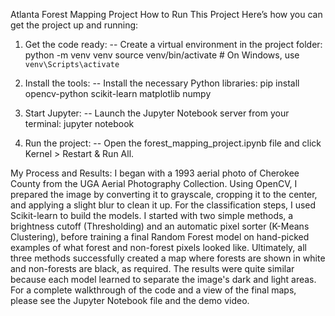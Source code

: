 Atlanta Forest Mapping Project
How to Run This Project
Here’s how you can get the project up and running:
1. Get the code ready:
    -- Create a virtual environment in the project folder:
           python -m venv venv
           source venv/bin/activate  # On Windows, use `venv\Scripts\activate`

2. Install the tools:
    -- Install the necessary Python libraries:
           pip install opencv-python scikit-learn matplotlib numpy

3. Start Jupyter:
    -- Launch the Jupyter Notebook server from your terminal:
            jupyter notebook
4. Run the project:
    -- Open the forest_mapping_project.ipynb file and click Kernel > Restart & Run All.

My Process and Results:
    I began with a 1993 aerial photo of Cherokee County from the UGA Aerial Photography Collection. Using OpenCV, I prepared the image by converting it to grayscale, cropping it to the center, and applying a slight blur to clean it up.
    For the classification steps, I used Scikit-learn to build the models. I started with two simple methods, a brightness cutoff (Thresholding) and an automatic pixel sorter (K-Means Clustering), before training a final Random Forest model on hand-picked examples of what forest and non-forest pixels looked like.
    Ultimately, all three methods successfully created a map where forests are shown in white and non-forests are black, as required. The results were quite similar because each model learned to separate the image's dark and light areas.  
    For a complete walkthrough of the code and a view of the final maps, please see the Jupyter Notebook file and the demo video.
